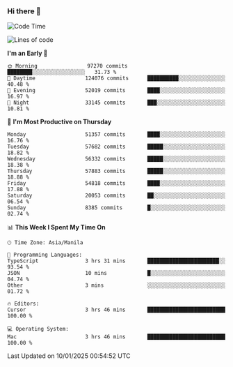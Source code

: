 ### Hi there 👋

<!--START_SECTION:waka-->
![Code Time](http://img.shields.io/badge/Code%20Time-5%2C768%20hrs-blue)

![Lines of code](https://img.shields.io/badge/From%20Hello%20World%20I%27ve%20Written-117.7%20million%20lines%20of%20code-blue)

**I'm an Early 🐤** 

```text
🌞 Morning                97270 commits       ████████░░░░░░░░░░░░░░░░░   31.73 % 
🌆 Daytime                124076 commits      ██████████░░░░░░░░░░░░░░░   40.48 % 
🌃 Evening                52019 commits       ████░░░░░░░░░░░░░░░░░░░░░   16.97 % 
🌙 Night                  33145 commits       ███░░░░░░░░░░░░░░░░░░░░░░   10.81 % 
```
📅 **I'm Most Productive on Thursday** 

```text
Monday                   51357 commits       ████░░░░░░░░░░░░░░░░░░░░░   16.76 % 
Tuesday                  57682 commits       █████░░░░░░░░░░░░░░░░░░░░   18.82 % 
Wednesday                56332 commits       █████░░░░░░░░░░░░░░░░░░░░   18.38 % 
Thursday                 57883 commits       █████░░░░░░░░░░░░░░░░░░░░   18.88 % 
Friday                   54818 commits       ████░░░░░░░░░░░░░░░░░░░░░   17.88 % 
Saturday                 20053 commits       ██░░░░░░░░░░░░░░░░░░░░░░░   06.54 % 
Sunday                   8385 commits        █░░░░░░░░░░░░░░░░░░░░░░░░   02.74 % 
```


📊 **This Week I Spent My Time On** 

```text
🕑︎ Time Zone: Asia/Manila

💬 Programming Languages: 
TypeScript               3 hrs 31 mins       ███████████████████████░░   93.54 % 
JSON                     10 mins             █░░░░░░░░░░░░░░░░░░░░░░░░   04.74 % 
Other                    3 mins              ░░░░░░░░░░░░░░░░░░░░░░░░░   01.72 % 

🔥 Editors: 
Cursor                   3 hrs 46 mins       █████████████████████████   100.00 % 

💻 Operating System: 
Mac                      3 hrs 46 mins       █████████████████████████   100.00 % 
```


 Last Updated on 10/01/2025 00:54:52 UTC
<!--END_SECTION:waka-->


<!--
**rad182/rad182** is a ✨ _special_ ✨ repository because its `README.md` (this file) appears on your GitHub profile.

Here are some ideas to get you started:

- 🔭 I’m currently working on ...
- 🌱 I’m currently learning ...
- 👯 I’m looking to collaborate on ...
- 🤔 I’m looking for help with ...
- 💬 Ask me about ...
- 📫 How to reach me: ...
- 😄 Pronouns: ...
- ⚡ Fun fact: ...
-->
